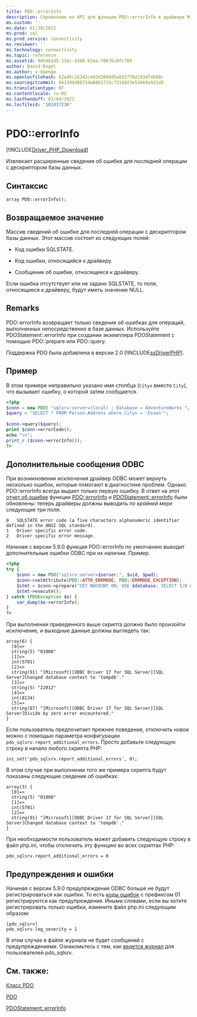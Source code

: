 ```yaml
---
title: PDO::errorInfo
description: Справочник по API для функции PDO::errorInfo в драйвере Microsoft PDO_SQLSRV для PHP для SQL Server.
ms.custom: ''
ms.date: 01/29/2021
ms.prod: sql
ms.prod_service: connectivity
ms.reviewer: ''
ms.technology: connectivity
ms.topic: reference
ms.assetid: 9d5481d5-13bc-4388-b3aa-78676c0fc709
author: David-Engel
ms.author: v-daenge
ms.openlocfilehash: 62ad5c26342ce03d3098d5a835776d193df4b88c
ms.sourcegitcommit: 9413ddd8071da8861715c721b923e52669a921d8
ms.translationtype: HT
ms.contentlocale: ru-RU
ms.lasthandoff: 03/04/2021
ms.locfileid: "101837236"
---
```

# <a name="pdoerrorinfo"></a>PDO::errorInfo
[!INCLUDE[Driver_PHP_Download](../../includes/driver_php_download.md)]

Извлекает расширенные сведения об ошибке для последней операции с дескриптором базы данных.  
  
## <a name="syntax"></a>Синтаксис  
  
```  
array PDO::errorInfo();  
```  
  
## <a name="return-value"></a>Возвращаемое значение  
Массив сведений об ошибке для последней операции с дескриптором базы данных. Этот массив состоит из следующих полей:  
  
-   Код ошибки SQLSTATE.  
  
-   Код ошибки, относящийся к драйверу.  
  
-   Сообщение об ошибке, относящееся к драйверу.  
  
Если ошибка отсутствует или не задано SQLSTATE, то поля, относящиеся к драйверу, будут иметь значение NULL.  
  
## <a name="remarks"></a>Remarks  
PDO::errorInfo возвращает только сведения об ошибках для операций, выполненных непосредственно в базе данных. Используйте PDOStatement::errorInfo при создании экземпляра PDOStatement с помощью PDO::prepare или PDO::query.  
  
Поддержка PDO была добавлена в версии 2.0 [!INCLUDE[ssDriverPHP](../../includes/ssdriverphp_md.md)].  
  
## <a name="example"></a>Пример  
В этом примере неправильно указано имя столбца (`Cityx` вместо `City`), что вызывает ошибку, о которой затем сообщается.  
  
```php
<?php  
$conn = new PDO( "sqlsrv:server=(local) ; Database = AdventureWorks ", "");  
$query = "SELECT * FROM Person.Address where Cityx = 'Essen'";  
  
$conn->query($query);  
print $conn->errorCode();  
echo "\n";  
print_r ($conn->errorInfo());  
?>  
```  

## <a name="additional-odbc-messages"></a>Дополнительные сообщения ODBC

При возникновении исключения драйвер ODBC может вернуть несколько ошибок, которые помогают в диагностике проблем. Однако PDO::errorInfo всегда выдает только первую ошибку. В ответ на этот [отчет об ошибке](https://bugs.php.net/bug.php?id=78196) функции [PDO::errorInfo](https://www.php.net/manual/en/pdo.errorinfo.php) и [PDOStatement::errorInfo](https://www.php.net/manual/en/pdostatement.errorinfo.php) были обновлены: теперь драйверы должны выводить *по крайней мере* следующие три поля:
```
0   SQLSTATE error code (a five characters alphanumeric identifier defined in the ANSI SQL standard).
1   Driver specific error code.
2   Driver specific error message.
```

Начиная с версии 5.9.0 функция PDO::errorInfo по умолчанию выводит дополнительные ошибки ODBC при их наличии. Пример.

```php
<?php  
try {
    $conn = new PDO("sqlsrv:server=$server;", $uid, $pwd);
    $conn->setAttribute(PDO::ATTR_ERRMODE, PDO::ERRMODE_EXCEPTION);
    $stmt = $conn->prepare("SET NOCOUNT ON; USE $database; SELECT 1/0 AS col1");
    $stmt->execute();
} catch (PDOException $e) {
    var_dump($e->errorInfo);
}
?>  
```  

При выполнении приведенного выше скрипта должно было произойти исключение, и выходные данные должны выглядеть так:

```
array(6) {
  [0]=>
  string(5) "01000"
  [1]=>
  int(5701)
  [2]=>
  string(91) "[Microsoft][ODBC Driver 17 for SQL Server][SQL Server]Changed database context to 'tempdb'."
  [3]=>
  string(5) "22012"
  [4]=>
  int(8134)
  [5]=>
  string(87) "[Microsoft][ODBC Driver 17 for SQL Server][SQL Server]Divide by zero error encountered."
}
```

Если пользователь предпочитает прежнее поведение, отключить новое можно с помощью параметра конфигурации `pdo_sqlsrv.report_additional_errors`. Просто добавьте следующую строку в начало любого скрипта PHP:

```
ini_set('pdo_sqlsrv.report_additional_errors', 0);
```

В этом случае при выполнении того же примера скрипта будут показаны следующие сведения об ошибках:

```
array(3) {
  [0]=>
  string(5) "01000"
  [1]=>
  int(5701)
  [2]=>
  string(91) "[Microsoft][ODBC Driver 17 for SQL Server][SQL Server]Changed database context to 'tempdb'."
}
```

При необходимости пользователь может добавить следующую строку в файл php.ini, чтобы отключить эту функцию во всех скриптах PHP:

```
pdo_sqlsrv.report_additional_errors = 0
```

## <a name="warnings-and-errors"></a>Предупреждения и ошибки

Начиная с версии 5.9.0 предупреждения ODBC больше не будут регистрироваться как ошибки. То есть [коды ошибок](../../odbc/reference/appendixes/appendix-a-odbc-error-codes.md) с префиксом 01 регистрируются как предупреждения. Иными словами, если вы хотите регистрировать только ошибки, измените файл php.ini следующим образом:

```
[pdo_sqlsrv]  
pdo_sqlsrv.log_severity = 1
```

В этом случае в файле журнала не будет сообщений с предупреждениями. Ознакомьтесь с тем, как [ведется журнал](./logging-activity.md#logging-activity-using-the-pdo_sqlsrv-driver) для пользователей pdo_sqlsrv.

## <a name="see-also"></a>См. также:  
[Класс PDO](../../connect/php/pdo-class.md)

[PDO](https://php.net/manual/book.pdo.php)  

[PDOStatement::errorInfo](../../connect/php/pdostatement-errorinfo.md)
